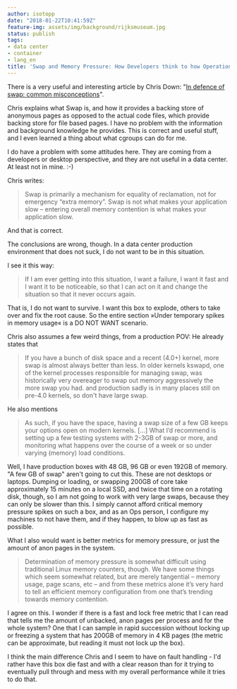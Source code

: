 ```yaml
---
author: isotopp
date: "2018-01-22T10:41:59Z"
feature-img: assets/img/background/rijksmuseum.jpg
status: publish
tags:
- data center
- container
- lang_en
title: 'Swap and Memory Pressure: How Developers think to how Operations people think'
---
```

There is a very useful and interesting article by Chris Down: 
"[In defence of swap: common misconceptions](https://chrisdown.name/2018/01/02/in-defence-of-swap.html)".

Chris explains what Swap is, and how it provides a backing store of
anonymous pages as opposed to the actual code files, which provide backing
store for file based pages. I have no problem with the information and
background knowledge he provides. This is correct and useful stuff, and I
even learned a thing about what cgroups can do for me.

I do have a problem with some attitudes here. They are coming from a
developers or desktop perspective, and they are not useful in a data center.
At least not in mine. :-) 

Chris writes:

> Swap is primarily a mechanism for equality of reclamation, not for
> emergency “extra memory”. Swap is not what makes your application slow –
> entering overall memory contention is what makes your application slow.

And that is correct.

The conclusions are wrong, though. In a data center production environment
that does not suck, I do not want to be in this situation. 

I see it this way:
> If I am ever getting into this situation, I want a failure, I want it fast
> and I want it to be noticeable, so that I can act on it and change the
> situation so that it never occurs again.

That is, I do not want to survive. I want this box to explode, others to
take over and fix the root cause. So the entire section »Under temporary
spikes in memory usage« is a DO NOT WANT scenario.

Chris also assumes a few weird things, from a production POV: He already
states that 
> If you have a bunch of disk space and a recent (4.0+) kernel, more swap is
> almost always better than less. In older kernels kswapd, one of the kernel
> processes responsible for managing swap, was historically very overeager
> to swap out memory aggressively the more swap you had.
and production sadly is in many places still on pre-4.0 kernels, so don't
have large swap.

He also mentions 
> As such, if you have the space, having a swap size of a few GB keeps your
> options open on modern kernels. […] What I’d recommend is setting up a few
> testing systems with 2-3GB of swap or more, and monitoring what happens
> over the course of a week or so under varying (memory) load conditions.

Well, I have production boxes with 48 GB, 96 GB or even 192GB of memory. "A
few GB of swap" aren't going to cut this. These are not desktops or laptops.
Dumping or loading, or swapping 200GB of core take approximately 15 minutes
on a local SSD, and twice that time on a rotating disk, though, so I am not
going to work with very large swaps, because they can only be slower than
this. I simply cannot afford critical memory pressure spikes on such a box,
and as an Ops person, I configure my machines to not have them, and if they
happen, to blow up as fast as possible.

What I also would want is better metrics for memory pressure, or just the
amount of anon pages in the system. 

> Determination of memory pressure is somewhat difficult using traditional
> Linux memory counters, though. We have some things which seem somewhat
> related, but are merely tangential – memory usage, page scans, etc – and
> from these metrics alone it’s very hard to tell an efficient memory
> configuration from one that’s trending towards memory contention.

I agree on this. I wonder if there is a fast and lock free metric that I can
read that tells me the amount of unbacked, anon pages per process and for
the whole system? One that I can sample in rapid succession without locking
up or freezing a system that has 200GB of memory in 4 KB pages (the metric
can be approximate, but reading it must not lock up the box).

I think the main difference Chris and I seem to have on fault handling - I'd
rather have this box die fast and with a clear reason than for it trying to
eventually pull through and mess with my overall performance while it tries
to do that.
